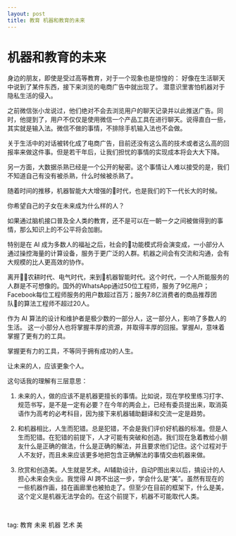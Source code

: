 ```yaml
---
layout: post
title: 教育 机器和教育的未来
---
```


# 机器和教育的未来

身边的朋友，即使是受过高等教育，对于一个现象也是惊惶的：
好像在生活聊天中说到了某件东西，接下来浏览的电商广告中就出现了。
潜意识里害怕机器对于隐私生活的侵入。

之前微信张小龙说过，他们绝对不会去浏览用户的聊天记录并以此推送广告。同时，他提到了，用户不仅仅是使用微信一个产品工具在进行聊天。说得直白一些，其实就是输入法。微信不做的事情，不排除手机输入法也不会做。

关于生活中的对话被转化成了电商广告，目前还没有这么高的技术或者这么高的回报率来做这件事。但是若干年后，让我们担忧的事情的实现成本将会大大下降。

另一方面，大数据杀熟已经是一个公开的秘密。这个事情让人难以接受的是，我们不知道自己有没有被杀熟，什么时候被杀熟了。

随着时间的推移，机器智能大大增强的时代，也是我们的下一代长大的时候。

你希望自己的子女在未来成为什么样的人？

如果通过脑机接口普及全人类的教育，还不是可以在一朝一夕之间被做得到的事情，那么知识上的不公平将会加剧。

特别是在 AI 成为多数人的福祉之后，社会的功能模式将会演变成，一小部分人通过操控海量的计算设备，服务于更广泛的人群。机器之间会有交流和沟通，会有大规模的比人更高效的协作。

离开农耕时代、电气时代，来到机器智能时代。这个时代，一个人所能服务的人群是不可想像的。国外的WhatsApp通过50位工程师，服务了9亿用户；Facebook每位工程师服务的用户数超过百万；服务7.8亿消费者的商品推荐团队的算法工程师不超过20人。

作为 AI 算法的设计和维护者是极少数的一部分人，这一部分人，影响了多数人的生活。
这一小部分人也将掌握丰厚的资源，并取得丰厚的回报。掌握AI，意味着掌握了更有力的工具。

掌握更有力的工具，不等同于拥有成功的人生。  

让未来的人，应该更象个人。

这句话我的理解有三层意思：

1. 未来的人，做的应该不是机器更擅长的事情。比如说，现在学校里练习打字、规范书写，是不是一定有必要？在今年的两会上，已经有委员提出来，取消英语作为高考的必考科目，因为接下来机器辅助翻译和交流一定是趋势。

2. 和机器相比，人生而犯错。总是犯错，不会是我们评价好机器的标准。但是人生而犯错。在犯错的前提下，人才可能有突破和创造。我们现在急着教给小朋友什么是正确的做法，什么是正确的解法，并且要求他们记住。这个过程对于人不友好，而且未来应该更多地把包含正确解法的事情交由机器来做。

3. 欣赏和创造美。人生就是艺术。AI辅助设计，自动P图出来以后，搞设计的人担心未来会失业。我觉得 AI 跨不出这一步，学会什么是“美”。虽然有现在的一些机器作画，挂在画廊里也被拍走了。但至少在目前的框架下，什么是美，这个定义是机器无法学会的。在这个前提下，机器不可能取代人类。


<br>

tag: 教育 未来 机器 艺术 美

<br>

